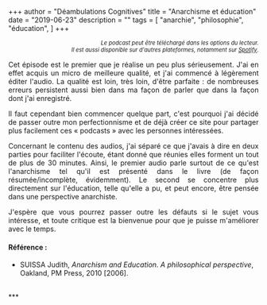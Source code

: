 +++
author = "Déambulations Cognitives"
title = "Anarchisme et éducation"
date = "2019-06-23"
description = ""
tags = [
    "anarchie",
    "philosophie",
    "éducation",
]
+++
<div id='buzzsprout-large-player-1677394-tags-Suissa'></div><script type='text/javascript' charset='utf-8' src='https://www.buzzsprout.com/1677394.js?player=large&tags=Suissa&container_id=buzzsprout-large-player-1677394-tags-Suissa'></script>
<div style="font-size: 80%; text-align: right; margin: none;";><i>Le podcast peut être téléchargé dans les options du lecteur.<br />
Il est aussi disponible sur d'autres plateformes, notamment sur <a href="https://open.spotify.com/show/76kE1Q0ithsHL3ELwroMYn?si=TqlnOhNqRYSbQvSEiJ4uhg">Spotify</a></i>.</div>

<p style='text-align: justify;'>Cet épisode est le premier que je réalise un peu plus sérieusement. J'ai en effet acquis un micro de meilleure qualité, et j'ai commencé à légèrement éditer l'audio. La qualité est loin, très loin, d'être parfaite : de nombreuses erreurs persistent aussi bien dans ma façon de parler que dans la façon dont j'ai enregistré.</p>
<p style='text-align: justify;'>Il faut cependant bien commencer quelque part, c'est pourquoi j'ai décidé de passer outre mon perfectionnisme et de déjà créer ce site pour partager plus facilement ces « podcasts » avec les personnes intéressées.
<p style='text-align: justify;'>Concernant le contenu des audios, j'ai séparé ce que j'avais à dire en deux parties pour faciliter l'écoute, étant donné que réunies elles forment un tout de plus de 30 minutes. Ainsi, le premier audio parle surtout de ce qu'est l'anarchisme tel qu'il est présenté dans le livre (de façon résumée/incomplète, évidemment). Le second se concentre plus directement sur l'éducation, telle qu'elle a pu, et peut encore, être pensée dans une perspective anarchiste. <p>
<p style='text-align: justify;'>J'espère que vous pourrez passer outre les défauts si le sujet vous intéresse, et toute critique est la bienvenue pour que je puisse m'améliorer avec le temps.</p>


#### Référence :  
* SUISSA Judith, _Anarchism and Education. A philosophical perspective_, Oakland, PM Press, 2010 [2006].  
<br />
***